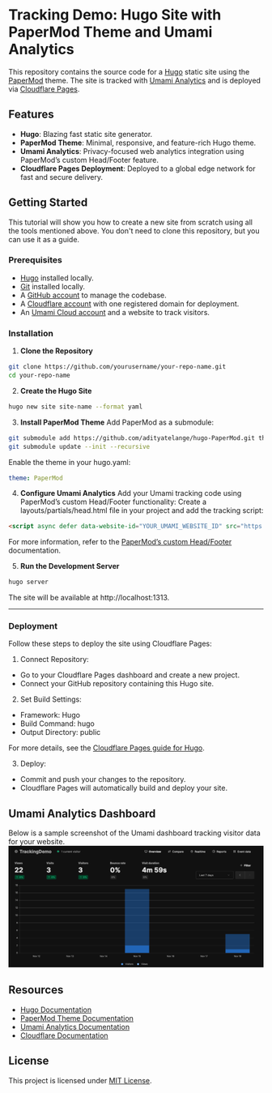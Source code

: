 # Tracking Demo: Hugo Site with PaperMod Theme and Umami Analytics

This repository contains the source code for a [Hugo](https://gohugo.io) static site using the [PaperMod](https://themes.gohugo.io/themes/hugo-papermod/) theme. The site is tracked with [Umami Analytics](https://umami.is/) and is deployed via [Cloudflare Pages](https://developers.cloudflare.com/pages/).

## Features

- **Hugo**: Blazing fast static site generator.
- **PaperMod Theme**: Minimal, responsive, and feature-rich Hugo theme.
- **Umami Analytics**: Privacy-focused web analytics integration using PaperMod’s custom Head/Footer feature.
- **Cloudflare Pages Deployment**: Deployed to a global edge network for fast and secure delivery.

## Getting Started

This tutorial will show you how to create a new site from scratch using all the tools mentioned above. You don't need to clone this repository, but you can use it as a guide.

### Prerequisites

- [Hugo](https://gohugo.io/getting-started/quick-start/#prerequisites) installed locally.
- [Git](https://git-scm.com/book/en/v2/Getting-Started-Installing-Git) installed locally.
- A [GitHub account](https://docs.github.com/en/get-started/start-your-journey) to manage the codebase.
- A [Cloudflare account](https://developers.cloudflare.com/fundamentals/) with one registered domain for deployment.
- An [Umami Cloud account](https://umami.is/docs/cloud/) and a website to track visitors.

### Installation

1. **Clone the Repository**
```bash
git clone https://github.com/yourusername/your-repo-name.git
cd your-repo-name
```

2. **Create the Hugo Site**
```bash
hugo new site site-name --format yaml
```

3. **Install PaperMod Theme**
Add PaperMod as a submodule:
```bash
git submodule add https://github.com/adityatelange/hugo-PaperMod.git themes/PaperMod
git submodule update --init --recursive
```
Enable the theme in your hugo.yaml:
```yaml
theme: PaperMod
```

4. **Configure Umami Analytics**
Add your Umami tracking code using PaperMod’s custom Head/Footer functionality:
Create a layouts/partials/head.html file in your project and add the tracking script:
```html
<script async defer data-website-id="YOUR_UMAMI_WEBSITE_ID" src="https://your-umami-instance.com/umami.js"></script>
```

For more information, refer to the [PaperMod’s custom Head/Footer](https://adityatelange.github.io/hugo-PaperMod/posts/papermod/papermod-faq/#custom-head--footer) documentation.


5. **Run the Development Server**
```bash
hugo server
```
The site will be available at http://localhost:1313.

---

### Deployment
Follow these steps to deploy the site using Cloudflare Pages:
1.	Connect Repository:
- Go to your Cloudflare Pages dashboard and create a new project.
- Connect your GitHub repository containing this Hugo site.

2.	Set Build Settings:
- Framework: Hugo
- Build Command: hugo
- Output Directory: public

For more details, see the [Cloudflare Pages guide for Hugo](https://developers.cloudflare.com/pages/framework-guides/deploy-a-hugo-site/).

3.	Deploy:
- Commit and push your changes to the repository.
- Cloudflare Pages will automatically build and deploy your site.

## Umami Analytics Dashboard
Below is a sample screenshot of the Umami dashboard tracking visitor data for your website.
![Umami Analytics Dashboard](umami-dashboard.png)

## Resources
- [Hugo Documentation](https://gohugo.io/documentation/)
- [PaperMod Theme Documentation](https://github.com/adityatelange/hugo-PaperMod/wiki)
- [Umami Analytics Documentation](https://umami.is/docs)
- [Cloudflare Documentation](https://developers.cloudflare.com/)

## License
This project is licensed under [MIT License](LICENSE).
